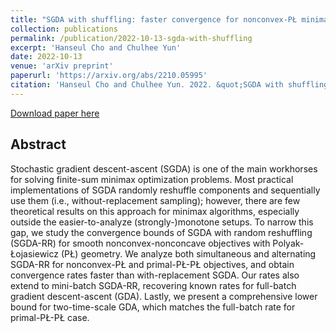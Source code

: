 ```yaml
---
title: "SGDA with shuffling: faster convergence for nonconvex-PŁ minimax optimization"
collection: publications
permalink: /publication/2022-10-13-sgda-with-shuffling
excerpt: 'Hanseul Cho and Chulhee Yun'
date: 2022-10-13
venue: 'arXiv preprint'
paperurl: 'https://arxiv.org/abs/2210.05995'
citation: 'Hanseul Cho and Chulhee Yun. 2022. &quot;SGDA with shuffling: faster convergence for nonconvex-PŁ minimax optimization.&quot; <i>arXiv preprint</i>. '
---
```


[Download paper here](https://arxiv.org/abs/2210.05995)

Abstract
---
Stochastic gradient descent-ascent (SGDA) is one of the main workhorses for solving finite-sum minimax optimization problems. Most practical implementations of SGDA randomly reshuffle components and sequentially use them (i.e., without-replacement sampling); however, there are few theoretical results on this approach for minimax algorithms, especially outside the easier-to-analyze (strongly-)monotone setups. To narrow this gap, we study the convergence bounds of SGDA with random reshuffling (SGDA-RR) for smooth nonconvex-nonconcave objectives with Polyak-Łojasiewicz (PŁ) geometry. We analyze both simultaneous and alternating SGDA-RR for nonconvex-PŁ and primal-PŁ-PŁ objectives, and obtain convergence rates faster than with-replacement SGDA. Our rates also extend to mini-batch SGDA-RR, recovering known rates for full-batch gradient descent-ascent (GDA). Lastly, we present a comprehensive lower bound for two-time-scale GDA, which matches the full-batch rate for primal-PŁ-PŁ case.